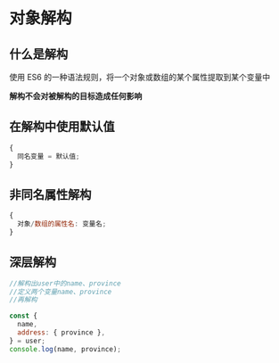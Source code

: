 # 对象解构

## 什么是解构

使用 ES6 的一种语法规则，将一个对象或数组的某个属性提取到某个变量中

**解构不会对被解构的目标造成任何影响**

## 在解构中使用默认值

```js
{
  同名变量 = 默认值;
}
```

## 非同名属性解构

```js
{
  对象/数组的属性名: 变量名;
}
```

## 深层解构

```js
//解构出user中的name、province
//定义两个变量name、province
//再解构

const {
  name,
  address: { province },
} = user;
console.log(name, province);
```
